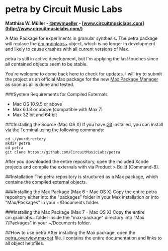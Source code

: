 # petra by Circuit Music Labs
**Matthias W. Müller - [@mwmueller](https://twitter.com/mwmueller) - [www.circuitmusiclabs.com](http://www.circuitmusiclabs.com/)**

A Max Package for experiments in granular synthesis. The petra package will replace the [cm.grainlabs~](https://github.com/CircuitMusicLabs/cm.grainlabs) object, which is no longer in development and likely to cause crashes with all current versions of Max.

petra is still in active development, but I'm applying the last touches since all contained objects seem to be stable.

You're welcome to come back here to check for updates. I will try to submit the project as an official Max package for the new [Max Package Manager](https://cycling74.com/2015/12/14/introducing-the-max-package-manager/#.V6BINKJ1Z_B) as soon as all is done and tested.

###System Requirements for Compiled Externals
* Mac OS 10.9.5 or above
* Max 6.1.8 or above (compatible with Max 7)
* Max 32 bit and 64 bit

###Installing the Source (Mac OS X)
If you have [Git](http://git-scm.com/) installed, you can install via the Terminal using the following commands:

	cd ~/yourdirectory
	mkdir petra
	cd petra
	git clone https://github.com/CircuitMusicLabs/petra

After you downloaded the entire repository, open the included Xcode projects and compile the externals with via Product > Build (Command-B).

##Installation
The petra repository is structured as a Max package, which contains the compiled external objects.

###Installing the Max Package (Max 6 - Mac OS X)
Copy the entire petra repository either into the "packages" folder in your Max installation or into "Max/Packages" in your ~/Documents folder.

###Installing the Max Package (Max 7 - Mac OS X)
Copy the entire cm.grainlabs~ folder inside the "max-package" directory into “Max 7/Packages" in your ~/Documents folder.

##How to use petra
After installing the Max package, open the [petra_overview.maxpat](https://github.com/CircuitMusicLabs/petra/blob/master/extras/petra_overview.maxpat) file. I contains the entire documentation and links to all object helpfiles.

